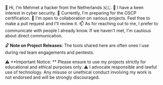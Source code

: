 👋 Hi, I'm Mehmet a hacker from the Netherlands 🇳🇱.
👀 I have a keen interest in cyber security.
🌱 Currently, I'm preparing for the OSCP certification.
💞️ I'm open to collaboration on various projects. Feel free to make a pull request and I'll review it.
📫 As for reaching out to me, I prefer to communicate with people I already know. If we haven't met, I'm cautious about direct communication.

🔓 **Note on Project Releases**: The tools shared here are often ones I use during red team engagements and pentests.


⚠️ **Important Notice: ** Please ensure to use my projects strictly for educational and ethical purposes only. 
⚠️ I advocate responsible and lawful use of technology. Any misuse or unethical conduct involving my work is not endorsed and will be strongly discouraged.
